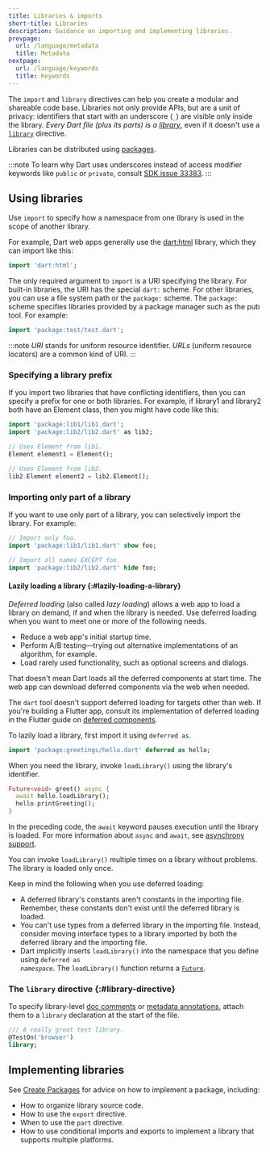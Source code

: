 ```yaml
---
title: Libraries & imports
short-title: Libraries
description: Guidance on importing and implementing libraries.
prevpage:
  url: /language/metadata
  title: Metadata
nextpage:
  url: /language/keywords
  title: Keywords
---
```


The `import` and `library` directives can help you create a
modular and shareable code base. Libraries not only provide APIs, but
are a unit of privacy: identifiers that start with an underscore (`_`)
are visible only inside the library. *Every Dart file (plus its parts) is a
[library][]*, even if it doesn't use a [`library`](#library-directive) directive.

Libraries can be distributed using [packages](/guides/packages).

:::note
To learn why Dart uses underscores instead of access modifier keywords
like `public` or `private`, consult
[SDK issue 33383](https://github.com/dart-lang/sdk/issues/33383).
:::

[library]: /tools/pub/glossary#library

## Using libraries

Use `import` to specify how a namespace from one library is used in the
scope of another library.

For example, Dart web apps generally use the [dart:html][]
library, which they can import like this:

<?code-excerpt "misc/test/language_tour/browser_test.dart (dart-html-import)"?>
```dart
import 'dart:html';
```

The only required argument to `import` is a URI specifying the
library.
For built-in libraries, the URI has the special `dart:` scheme.
For other libraries, you can use a file system path or the `package:`
scheme. The `package:` scheme specifies libraries provided by a package
manager such as the pub tool. For example:

<?code-excerpt "misc/test/language_tour/browser_test.dart (package-import)"?>
```dart
import 'package:test/test.dart';
```

:::note
*URI* stands for uniform resource identifier.
*URLs* (uniform resource locators) are a common kind of URI.
:::

### Specifying a library prefix

If you import two libraries that have conflicting identifiers, then you
can specify a prefix for one or both libraries. For example, if library1
and library2 both have an Element class, then you might have code like
this:

<?code-excerpt "misc/lib/language_tour/libraries/import_as.dart" replace="/(lib\d)\.dart/package:$1\/$&/g"?>
```dart
import 'package:lib1/lib1.dart';
import 'package:lib2/lib2.dart' as lib2;

// Uses Element from lib1.
Element element1 = Element();

// Uses Element from lib2.
lib2.Element element2 = lib2.Element();
```

### Importing only part of a library

If you want to use only part of a library, you can selectively import
the library. For example:

<?code-excerpt "misc/lib/language_tour/libraries/show_hide.dart" replace="/(lib\d)\.dart/package:$1\/$&/g"?>
```dart
// Import only foo.
import 'package:lib1/lib1.dart' show foo;

// Import all names EXCEPT foo.
import 'package:lib2/lib2.dart' hide foo;
```

#### Lazily loading a library {:#lazily-loading-a-library}

*Deferred loading* (also called *lazy loading*)
allows a web app to load a library on demand,
if and when the library is needed.
Use deferred loading when you want to meet one or more of the following needs.

* Reduce a web app's initial startup time.
* Perform A/B testing—trying out
  alternative implementations of an algorithm, for example.
* Load rarely used functionality, such as optional screens and dialogs.

That doesn't mean Dart loads all the deferred components at start time.
The web app can download deferred components via the web when needed.

The `dart` tool doesn't support deferred loading for targets other than web.
If you're building a Flutter app,
consult its implementation of deferred loading in the Flutter guide on
[deferred components][flutter-deferred].

[flutter-deferred]: https://docs.flutter.dev/perf/deferred-components

To lazily load a library, first import it using `deferred as`.

<?code-excerpt "misc/lib/language_tour/libraries/greeter.dart (import)" replace="/hello\.dart/package:greetings\/$&/g"?>
```dart
import 'package:greetings/hello.dart' deferred as hello;
```

When you need the library, invoke
`loadLibrary()` using the library's identifier.

<?code-excerpt "misc/lib/language_tour/libraries/greeter.dart (load-library)"?>
```dart
Future<void> greet() async {
  await hello.loadLibrary();
  hello.printGreeting();
}
```

In the preceding code,
the `await` keyword pauses execution until the library is loaded.
For more information about `async` and `await`,
see [asynchrony support](/language/async).

You can invoke `loadLibrary()` multiple times on a library without problems.
The library is loaded only once.

Keep in mind the following when you use deferred loading:

* A deferred library's constants aren't constants in the importing file.
  Remember, these constants don't exist until the deferred library is loaded.
* You can't use types from a deferred library in the importing file.
  Instead, consider moving interface types to a library imported by
  both the deferred library and the importing file.
* Dart implicitly inserts `loadLibrary()` into the namespace that you define
  using <code>deferred as <em>namespace</em></code>.
  The `loadLibrary()` function returns
  a [`Future`](/libraries/dart-async#future).

### The `library` directive {:#library-directive}

To specify library-level [doc comments][] or [metadata annotations][],
attach them to a `library` declaration at the start of the file.

<?code-excerpt "misc/lib/effective_dart/docs_good.dart (library-doc)"?>
```dart
/// A really great test library.
@TestOn('browser')
library;
```

## Implementing libraries

See
[Create Packages](/guides/libraries/create-packages)
for advice on how to implement a package, including:

* How to organize library source code.
* How to use the `export` directive.
* When to use the `part` directive.
* How to use conditional imports and exports to implement
  a library that supports multiple platforms.

[dart:html]: {{site.dart-api}}/{{site.sdkInfo.channel}}/dart-html
[doc comments]: /effective-dart/documentation#consider-writing-a-library-level-doc-comment
[metadata annotations]: /language/metadata

